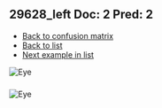 ## 29628_left Doc: 2 Pred: 2
- [Back to confusion matrix](https://github.com/juliandewit/kaggle_retinopathy/blob/master/matrix.md)
- [Back to list](https://github.com/juliandewit/kaggle_retinopathy/blob/master/lists/22/list.md)
- [Next example in list](https://github.com/juliandewit/kaggle_retinopathy/blob/master/lists/22/29/29640_right.md)

![Eye](https://retinopaty.blob.core.windows.net/size1024/29628_left_2.jpeg)

### 

![Eye]()
